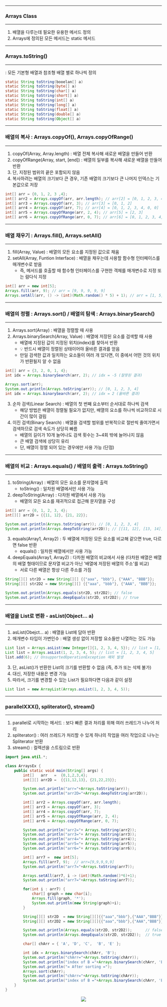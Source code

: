 -----
### Arrays Class
-----
1. 배열을 다루는데 필요한 유용한 메서드 정의
2. Arrays에 정의된 모든 메서드는 static 메서드

-----
### Arrays.toString()
-----
: 모든 기본형 배열과 참조형 배열 별로 하나씩 정의
```java
static String toString(booelan[] a)
static String toString(byte[] a)
static String toString(char[] a)
static String toString(short[] a)
static String toString(int[] a)
static String toString(long[] a)
static String toString(float[] a)
static String toString(double[] a)
static String toString(Object[] a)
```

-----
### 배열의 복사 : Arrays.copyOf(), Arrays.copyOfRange()
-----
1. copyOf(Array, Array.length) : 배열 전체 복사해 새로운 배열을 만들어 반환
2. copyOfRange(Array, start, [end]) : 배열의 일부를 복사해 새로운 배열을 만들어 반환
3. 단, 지정된 범위의 끝은 포함되지 않음
4. 복사하려는 배열의 크기보다 큰 경우, 기존 배열의 크기보다 큰 나머지 인덱스는 기본값으로 저장
```java
int[] arr = {0, 1, 2, 3 ,4};
int[] arr2 = Arrays.copyOf(arr, arr.length); // arr[2] = [0, 1, 2, 3, 4]
int[] arr3 = Arrays.copyOf(arr, 3); // arr[3] = [0, 1, 2]
int[] arr4 = Arrays.copyOf(arr, 7); // arr[4] = [0, 1, 2, 3, 4, 0, 0]
int[] arr5 = Arrays.copyOfRange(arr, 2, 4); // arr[5] = [2, 3]
int[] arr6 = Arrays.copyOfRange(arr, 0, 7); // arr[6] = [0, 1, 2, 3, 4, 0, 0]
```

-----
### 배열 채우기 : Arrays.fill(), Arrays.setAll()
-----
1. fill(Array, Value) : 배열의 모든 요소를 지정된 값으로 채움
2. setAll(Array, Funtion Interface) : 배열을 채우는데 사용할 함수형 인터페이스를 매개변수로 받음
   - 즉, 메서드를 호출할 때 함수형 인터페이스를 구현한 객체를 매개변수로 지정 또는 람다식 지정
```java
int[] arr = new int[5];
Arrays.fill(arr, 9); // arr = [9, 9, 9, 9, 9]
Arrays.setAll(arr, () -> (int)(Math.random() * 5) + 1); // arr = [1, 5, 2, 1, 1]
```

-----
### 배열의 정렬 : Arrays.sort() / 배열의 탐색 : Arrays.binarySearch()
-----
1. Arrays.sort(Array) : 배열을 정렬할 때 사용
2. Arrays.binarySearch(Array, Value) : 배열에 저장된 요소를 검색할 때 사용
   - 배열에 지정된 값이 지정된 위치(index)를 찾아서 반환
   - 💡 반드시 배열이 정렬된 상태이어야 올바른 결과를 얻음
   - 만일 검색한 값과 일치하는 요소들이 여러 개 있다면, 이 중에서 어떤 것의 위치가 반환될지 알 수 없음
```java
int[] arr = {3, 2, 0, 1, 4};
int idx = Arrays.binarySearch(arr, 2); // idx = -5 (잘못된 결과)

Arrays.sort(arr);
System.out.println(Arrays.toString(arr)); // [0, 1, 2, 3, 4]
int idx = Arrays.binarySearch(arr, 2); // idx = 2 (올바른 결과)
```

3. 순차 검색(Linear Search) : 배열의 첫 번째 요소부터 순서대로 하나씩 검색
   - 해당 방법은 배열이 정렬될 필요가 없지만, 배열의 요소를 하나씩 비교하므로 시간이 많이 걸림
4. 이진 검색(Binary Search) : 배열을 검색할 범위를 반복적으로 절반씩 줄여가면서 검색하므로 검색 속도가 상당히 빠름
   - 배열의 길이가 10개 늘어나도 검색 횟수는 3~4회 밖에 늘어나지 않음
   - 큰 배열 검색에 상당히 유리
   - 단, 배열이 정렬 되어 있는 경우에만 사용 가능 (단점)

-----
### 배열의 비교 : Arrays.equals() / 배열의 출력 : Arrays.toString()
-----
1. toString(Array) : 배열의 모든 요소를 문자열에 출력
   - toString() : 일차원 배열에서만 사용 가능
2. deepToString(Array) : 다차원 배열에서 사용 가능
   - 배열의 모든 요소를 재귀적으로 접근해 문자열을 구성
```java
int[] arr = {0, 1, 2, 3, 4};
int[][] arr2D = {{11, 12}, {21, 22}};

System.out.println(Arrays.toString(arr)); // [0, 1, 2, 3, 4]
System.out.println(Arrays.deepToString(arr2D)); // [[11, 12], [13, 14]]
```

3. equals(Array1, Array2) : 두 배열에 저장된 모든 요소를 비교해 같으면 true, 다르면 false 반환
   - equals() : 일차원 배열에서만 사용 가능
4. deepEquals(Array1, Array2) : 다차원 배열의 비교에서 사용 (다차원 배열은 배열의 배열 형태이므로 문자열 비교가 아닌 '배열에 저장된 배열의 주소'를 비교)
   - 서로 다른 배열은 항상 다른 주소를 가짐
```java
String[][] str2D = new String[][] {{"aaa", "bbb"}, {"AAA", "BBB"}};
String[][] str2D2 = new String[][] {{"aaa", "bbb"}, {"AAA", "BBB"}};

System.out.println(Arrays.equals(str2D, str2D2); // false
System.out.println(Arrays.deepEquals(str2D, str2D2); // true
````

-----
### 배열을 List로 변환 - asList(Object... a)
-----
1. asList(Obejct... a) : 배열을 List에 담아 반환
2. 매개변수 타입이 가변인수 : 배열 생성 없이 저장할 요소들만 나열하는 것도 가능
```java
List list = Arrays.asList(new Integer[]{1, 2, 3, 4, 5}); // list = [1, 2, 3, 4, 5]
List list = Arrays.asList(1, 2, 3, 4, 5); // list = [1, 2, 3, 4, 5]
list.add(6); // UnsupportedOperationException 예외 발생
```
3. 단, asList()가 반환한 List의 크기를 반환할 수 없음 (즉, 추가 또는 삭제 불가)
4. 대신, 저장한 내용은 변경 가능
5. 따라서, 크기를 변경할 수 있는 List가 필요하다면 다음과 같이 설정
```java
List list = new ArrayList(Arrays.asList(1, 2, 3, 4, 5));
```

-----
### parallelXXX(), spliterator(), stream()
-----
1. parallel로 시작하는 메서드 : 보다 빠른 결과 처리를 위해 여러 쓰레드가 나누어 처리
2. spliterator() : 여러 쓰레드가 처리할 수 있게 하나의 작업을 여러 작업으로 나누는 Spliterator 반환
3. stream() : 컬렉션을 스트림으로 반환

```java
import java.util.*;

class ArraysEx {
	public static void main(String[] args) {
		int[]	arr   =  {0,1,2,3,4};
		int[][] arr2D =  {{11,12,13}, {21,22,23}};

		System.out.println("arr="+Arrays.toString(arr));
		System.out.println("arr2D="+Arrays.deepToString(arr2D));

		int[] arr2 = Arrays.copyOf(arr, arr.length);
		int[] arr3 = Arrays.copyOf(arr, 3);          
		int[] arr4 = Arrays.copyOf(arr, 7);          
		int[] arr5 = Arrays.copyOfRange(arr, 2, 4);  
		int[] arr6 = Arrays.copyOfRange(arr, 0, 7);  

		System.out.println("arr2="+ Arrays.toString(arr2));
		System.out.println("arr3="+ Arrays.toString(arr3));
		System.out.println("arr4="+ Arrays.toString(arr4));
		System.out.println("arr5="+ Arrays.toString(arr5));
		System.out.println("arr6="+ Arrays.toString(arr6));

		int[] arr7 =  new int[5];
		Arrays.fill(arr7, 9);  // arr=[9,9,9,9,9]
		System.out.println("arr7="+Arrays.toString(arr7));

		Arrays.setAll(arr7, i -> (int)(Math.random()*6)+1);
		System.out.println("arr7="+Arrays.toString(arr7));

		for(int i : arr7) {
			char[] graph = new char[i];
			Arrays.fill(graph, '*');
			System.out.println(new String(graph)+i);
		}

		String[][] str2D  = new String[][]{{"aaa","bbb"},{"AAA","BBB"}};
		String[][] str2D2 = new String[][]{{"aaa","bbb"},{"AAA","BBB"}};

		System.out.println(Arrays.equals(str2D, str2D2));      // false
		System.out.println(Arrays.deepEquals(str2D, str2D2));  // true

		char[] chArr = { 'A', 'D', 'C',  'B', 'E' };

		int idx = Arrays.binarySearch(chArr, 'B');
		System.out.println("chArr="+Arrays.toString(chArr));
		System.out.println("index of B ="+Arrays.binarySearch(chArr, 'B'));
		System.out.println("= After sorting =");
		Arrays.sort(chArr);
		System.out.println("chArr="+Arrays.toString(chArr));
		System.out.println("index of B ="+Arrays.binarySearch(chArr, 'B'));
	}
}
```
<div align="center">
<img src="https://github.com/sooyounghan/Java/assets/34672301/556b9650-ee5f-4419-97f5-2ef165441bb9">
</div>
